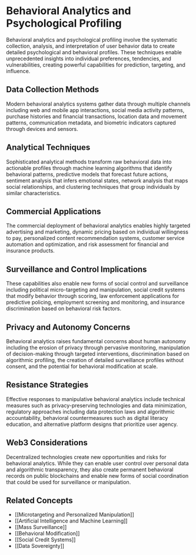 # Behavioral Analytics and Psychological Profiling

Behavioral analytics and psychological profiling involve the systematic collection, analysis, and interpretation of user behavior data to create detailed psychological and behavioral profiles. These techniques enable unprecedented insights into individual preferences, tendencies, and vulnerabilities, creating powerful capabilities for prediction, targeting, and influence.

## Data Collection Methods

Modern behavioral analytics systems gather data through multiple channels including web and mobile app interactions, social media activity patterns, purchase histories and financial transactions, location data and movement patterns, communication metadata, and biometric indicators captured through devices and sensors.

## Analytical Techniques

Sophisticated analytical methods transform raw behavioral data into actionable profiles through machine learning algorithms that identify behavioral patterns, predictive models that forecast future actions, sentiment analysis that infers emotional states, network analysis that maps social relationships, and clustering techniques that group individuals by similar characteristics.

## Commercial Applications

The commercial deployment of behavioral analytics enables highly targeted advertising and marketing, dynamic pricing based on individual willingness to pay, personalized content recommendation systems, customer service automation and optimization, and risk assessment for financial and insurance products.

## Surveillance and Control Implications

These capabilities also enable new forms of social control and surveillance including political micro-targeting and manipulation, social credit systems that modify behavior through scoring, law enforcement applications for predictive policing, employment screening and monitoring, and insurance discrimination based on behavioral risk factors.

## Privacy and Autonomy Concerns

Behavioral analytics raises fundamental concerns about human autonomy including the erosion of privacy through pervasive monitoring, manipulation of decision-making through targeted interventions, discrimination based on algorithmic profiling, the creation of detailed surveillance profiles without consent, and the potential for behavioral modification at scale.

## Resistance Strategies

Effective responses to manipulative behavioral analytics include technical measures such as privacy-preserving technologies and data minimization, regulatory approaches including data protection laws and algorithmic accountability, behavioral countermeasures such as digital literacy education, and alternative platform designs that prioritize user agency.

## Web3 Considerations

Decentralized technologies create new opportunities and risks for behavioral analytics. While they can enable user control over personal data and algorithmic transparency, they also create permanent behavioral records on public blockchains and enable new forms of social coordination that could be used for surveillance or manipulation.

## Related Concepts

- [[Microtargeting and Personalized Manipulation]]
- [[Artificial Intelligence and Machine Learning]]
- [[Mass Surveillance]]
- [[Behavioral Modification]]
- [[Social Credit Systems]]
- [[Data Sovereignty]]